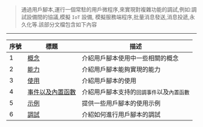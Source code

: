 > 通過用戶腳本,運行一個常駐的用戶微程序,來實現對複雜功能的調試,例如:調試設備間的協議,模擬 `IoT` 設備, 模擬服務端程序,批量消息發送,消息投遞,永久化等.該部分文檔包含如下內容

---

| 序號 | 標題                                                    | 描述                                       |
| ---- | ------------------------------------------------------- | ------------------------------------------ |
| 1    | [概念](zh-tw/user-script/concept.md)                    | 介紹用戶腳本使用中一些相關的概念           |
| 2    | [能力](zh-tw/user-script/capability.md)                 | 介紹用戶腳本能夠實現的能力                 |
| 3    | [使用](zh-tw/user-script/usage.md)                      | 介紹用戶腳本的使用                         |
| 4    | [事件以及內置函數](zh-tw/user-script/event-function.md) | 介紹用戶腳本支持的`回調事件`以及`內置函數` |
| 5    | [示例](zh-tw/user-script/demo.md)                       | 提供一些用戶腳本的使用示例                 |
| 6    | [調試](zh-tw/user-script/debug.md)                      | 介紹如何進行用戶腳本的調試                 |
